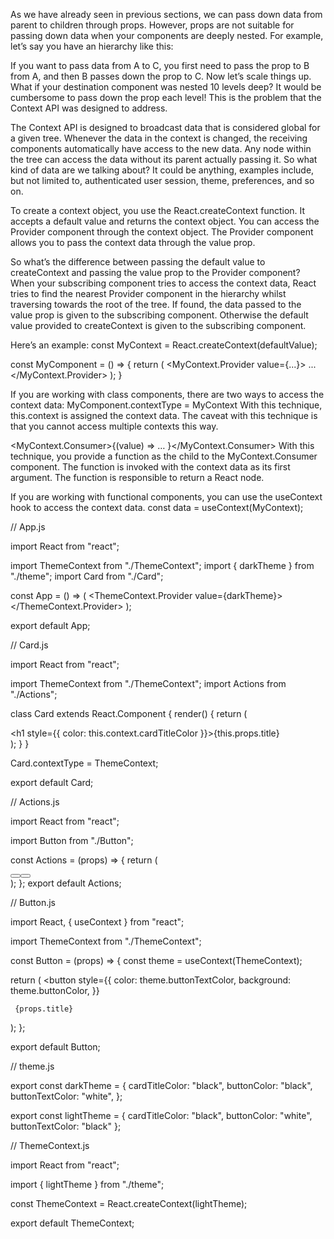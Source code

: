As we have already seen in previous sections, we can pass down data from parent to children through props. However, props are not suitable for passing down data when your components are deeply nested. For example, let’s say you have an hierarchy like this:

<A>
   <B>
     <C />
   </B>
</A>

If you want to pass data from A to C, you first need to pass the prop to B from A, and then B passes down the prop to C. Now let’s scale things up. What if your destination component was nested 10 levels deep? It would be cumbersome to pass down the prop each level! This is the problem that the Context API was designed to address.

The Context API is designed to broadcast data that is considered global for a given tree. Whenever the data in the context is changed, the receiving components automatically have access to the new data. Any node within the tree can access the data without its parent actually passing it. So what kind of data are we talking about? It could be anything, examples include, but not limited to, authenticated user session, theme,  preferences, and so on.

To create a context object, you use the React.createContext function. It accepts a default value and returns the context object. You can access the Provider component through the context object. The Provider component allows you to pass the context data through the value prop.

So what’s the difference between passing the default value to createContext and passing the value prop to the Provider component? When your subscribing component tries to access the context data, React tries to find the nearest Provider component in the hierarchy whilst traversing towards the root of the tree. If found, the data passed to the value prop is given to the subscribing component. Otherwise the default value provided to createContext is given to the subscribing component.

Here’s an example:
const MyContext = React.createContext(defaultValue);

const MyComponent = () => {
    return (
        <MyContext.Provider value={...}>
            ...
        </MyContext.Provider>
    );
}

If you are working with class components, there are two ways to access the context data:
MyComponent.contextType = MyContext
With this technique, this.context is assigned the context data. The caveat with this technique is that you cannot access multiple contexts this way.

<MyContext.Consumer>{(value) => … }</MyContext.Consumer>
With this technique, you provide a function as the child to the MyContext.Consumer component. The function is invoked with the context data as its first argument. The function is responsible to return a React node.

If you are working with functional components, you can use the useContext hook to access the context data.
const data = useContext(MyContext);


// App.js
 
import React from "react";
 
import ThemeContext from "./ThemeContext";
import { darkTheme } from "./theme";
import Card from "./Card";
 
const App = () => (
 <ThemeContext.Provider value={darkTheme}>
   <Card title="My Card" />
 </ThemeContext.Provider>
);
 
export default App;

// Card.js
 
import React from "react";
 
import ThemeContext from "./ThemeContext";
import Actions from "./Actions";
 
class Card extends React.Component {
 render() {
   return (
     <div>
       <h1 style={{ color: this.context.cardTitleColor }}>{this.props.title}</h1>
       <Actions />
     </div>
   );
 }
}
 
Card.contextType = ThemeContext;
 
export default Card;

// Actions.js
 
import React from "react";
 
import Button from "./Button";
 
const Actions = (props) => {
 return (
   <div>
     <Button title=”Okay” />
     <Button title=”Cancel” />
   </div>
 );
};
export default Actions;
 
// Button.js
 
import React, { useContext } from "react";
 
import ThemeContext from "./ThemeContext";
 
const Button = (props) => {
 const theme = useContext(ThemeContext);
 
 return (
   <button
     style={{
       color: theme.buttonTextColor,
       background: theme.buttonColor,
     }}
   >
     {props.title}
   </button>
 );
};
 
export default Button;
 

// theme.js
 
export const darkTheme = {
   cardTitleColor: "black",
   buttonColor: "black",
   buttonTextColor: "white",
 };
 
export const lightTheme = {
   cardTitleColor: "black",
   buttonColor: "white",
   buttonTextColor: "black"
};

// ThemeContext.js
 
import React from "react";
 
import { lightTheme } from "./theme";
 
const ThemeContext = React.createContext(lightTheme);
 
export default ThemeContext;
